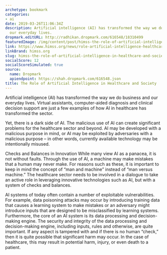 ```yaml
---
archetype: bookmark
categories:
- ai
date: 2019-03-26T11:06:34Z
description: Artificial intelligence (AI) has transformed the way we do business and
  our everyday lives.
dropmark.editURL: http://radhikan.dropmark.com/616548/18310499
featuredImage: /img/content/post/himss-the-role-of-artificial-intelligence-in-healthcare-and-society.jpg
link: https://www.himss.org/news/role-artificial-intelligence-healthcare-and-society
linkBrand: himss.org
slug: himss-the-role-of-artificial-intelligence-in-healthcare-and-society
socialScore: 12
socialScoreSimulated: true
source:
  name: Dropmark
  apiendpoint: https://shah.dropmark.com/616548.json
title: The Role of Artificial Intelligence in Healthcare and Society
---
```

Artificial intelligence (AI) has transformed the way we do business and our everyday lives. Virtual assistants, computer-aided diagnosis and clinical decision support are just a few examples of how AI in healthcare has transformed the sector.

Yet, there is a dark side of AI. The malicious use of AI can create significant problems for the healthcare sector and beyond. AI may be developed with a malicious purpose in mind, or AI may be exploited by adversaries with a malicious purpose – in other words, currently available technology may be intentionally misused.

Checks and Balances in Innovation
While many view AI as a panacea, it is not without faults. Through the use of AI, a machine may make mistakes that a human may never make. For reasons such as these, it is important to keep in mind the concept of “man and machine” instead of “man versus machine.” The healthcare sector needs to be involved in a dialogue to take an active role in leveraging innovative technologies such as AI, but with a system of checks and balances.

AI systems of today often contain a number of exploitable vulnerabilities. For example, data poisoning attacks may occur by introducing training data that causes a learning system to make mistakes or an adversary might introduce inputs that are designed to be misclassified by learning systems. Furthermore, the core of an AI system is its data processing and decision-making engine. The security and integrity of the data processing and decision-making engine, including inputs, rules and otherwise, are quite important. If any aspect is tampered with and if there is no human “check,” then it is quite possible that significant harm may occur. In the case of healthcare, this may result in potential harm, injury, or even death to a patient.

